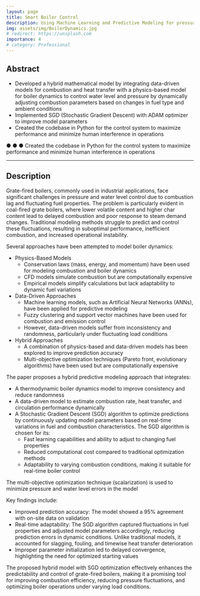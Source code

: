 ```yaml
---
layout: page
title: Smart Boiler Control
description: Using Machine Learning and Predictive Modeling for pressure and water-level control
img: assets/img/BoilerDynamics.jpg
# redirect: https://unsplash.com
importance: 4
# category: Professional
---
```


## **Abstract**
<ul>
    <li>Developed a hybrid mathematical model by integrating data-driven models for combustion and heat transfer with a physics-based model for boiler dynamics to control water level and pressure by dynamically adjusting combustion parameters based on changes in fuel type and ambient conditions</li>
    <li>Implemented SGD (Stochastic Gradient Descent) with ADAM optimizer to improve model parameters</li>
    <li>Created the codebase in Python for the control system to maximize performance and minimize human interference in operations</li>
</ul>
● 
● 
● Created the codebase in Python for the control system to maximize performance
and minimize human interference in operations

---

## **Description**
Grate-fired boilers, commonly used in industrial applications, face significant challenges in pressure and water level control due to combustion lag and fluctuating fuel properties. The problem is particularly evident in coal-fired grate boilers, where lower volatile content and higher char content lead to delayed combustion and poor response to steam demand changes. Traditional modeling methods struggle to predict and control these fluctuations, resulting in suboptimal performance, inefficient combustion, and increased operational instability.

Several approaches have been attempted to model boiler dynamics:
<ul>
    <li>Physics-Based Models
        <ul>
            <li>Conservation laws (mass, energy, and momentum) have been used for modeling combustion and boiler dynamics</li>
            <li>CFD models simulate combustion but are computationally expensive</li>
            <li>Empirical models simplify calculations but lack adaptability to dynamic fuel variations</li>
        </ul>
    </li>
    <li>Data-Driven Approaches
        <ul>
            <li>Machine learning models, such as Artificial Neural Networks (ANNs), have been applied for predictive modeling</li>
            <li>Fuzzy clustering and support vector machines have been used for combustion and emission control</li>
            <li>However, data-driven models suffer from inconsistency and randomness, particularly under fluctuating load conditions</li>
        </ul>
    </li>
    <li>Hybrid Approaches
        <ul>
            <li>A combination of physics-based and data-driven models has been explored to improve prediction accuracy</li>
            <li>Multi-objective optimization techniques (Pareto front, evolutionary algorithms) have been used but are computationally expensive</li>
        </ul>
    </li>
</ul>

The paper proposes a hybrid predictive modeling approach that integrates:
<ul>
    <li>A thermodynamic boiler dynamics model to improve consistency and reduce randomness</li>
    <li>A data-driven model to estimate combustion rate, heat transfer, and circulation performance dynamically</li>
    <li>A Stochastic Gradient Descent (SGD) algorithm to optimize predictions by continuously updating model parameters based on real-time variations in fuel and combustion characteristics. The SGD algorithm is chosen for its: 
        <ul>
            <li>Fast learning capabilities and ability to adjust to changing fuel properties</li>
            <li>Reduced computational cost compared to traditional optimization methods</li>
            <li>Adaptability to varying combustion conditions, making it suitable for real-time boiler control</li>
        </ul>
    </li>
</ul>
The multi-objective optimization technique (scalarization) is used to minimize pressure and water level errors in the model

Key findings include:
<ul>
    <li>Improved prediction accuracy: The model showed a 95% agreement with on-site data on validation</li>
    <li>Real-time adaptability: The SGD algorithm captured fluctuations in fuel properties and adjusted model parameters accordingly, reducing prediction errors in dynamic conditions. Unlike traditional models, it accounted for slagging, fouling, and timewise heat transfer deterioration</li>
    <li>Improper parameter initialization led to delayed convergence, highlighting the need for optimized starting values</li>
</ul>

The proposed hybrid model with SGD optimization effectively enhances the predictability and control of grate-fired boilers, making it a promising tool for improving combustion efficiency, reducing pressure fluctuations, and optimizing boiler operations under varying load conditions.

